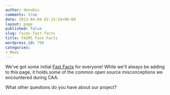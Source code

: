 ```yaml
---
author: denubis
comments: true
date: 2013-04-04 02:14:54+00:00
layout: page
published: false
slug: faims-fast-facts
title: FAIMS Fast Facts
wordpress_id: 790
categories:
- News
---
```


We've got some initial [Fast Facts](http://www.fedarch.org/fastfacts/) for everyone! While we'll always be adding to this page, it holds some of the common open source misconceptions we encountered during CAA.

What other questions do you have about our project?
